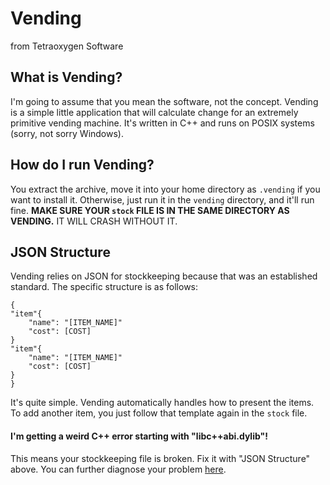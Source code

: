 # Vending
from Tetraoxygen Software

## What is Vending?
I'm going to assume that you mean the software, not the concept. Vending is a simple little application that will calculate change for an extremely primitive vending machine. It's written in C++ and runs on POSIX systems (sorry, not sorry Windows). 

## How do I run Vending?
You extract the archive, move it into your home directory as `.vending` if you want to install it. Otherwise, just run it in the `vending` directory, and it'll run fine. **MAKE SURE YOUR `stock` FILE IS IN THE SAME DIRECTORY AS VENDING.** IT WILL CRASH WITHOUT IT. 

## JSON Structure

Vending relies on JSON for stockkeeping because that was an established standard. The specific structure is as follows:

	{
	"item"{
		"name": "[ITEM_NAME]"
		"cost": [COST]
	}
	"item"{
		"name": "[ITEM_NAME]"
		"cost": [COST]
	}
	}
	
It's quite simple. Vending automatically handles how to present the items. To add another item, you just follow that template again in the `stock` file.

#### I'm getting a weird C++ error starting with "libc++abi.dylib"!

This means your stockkeeping file is broken. Fix it with "JSON Structure" above. You can further diagnose your problem [here](https://jsonlint.com/). 

